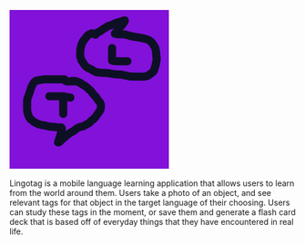 ![LingoTag Logo](resources/icon.png)

Lingotag is a mobile language learning application that allows users to learn from the world around them. Users take a photo of an object, and see relevant tags for that object in the target language of their choosing. Users can study these tags in the moment, or save them and generate a flash card deck that is based off of everyday things that they have encountered in real life. 